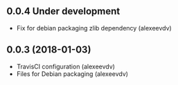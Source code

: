 0.0.4 Under development
-----------------------
- Fix for debian packaging zlib dependency (alexeevdv)

0.0.3 (2018-01-03)
-----------------------
- TravisCI configuration (alexeevdv)
- Files for Debian packaging (alexeevdv)
